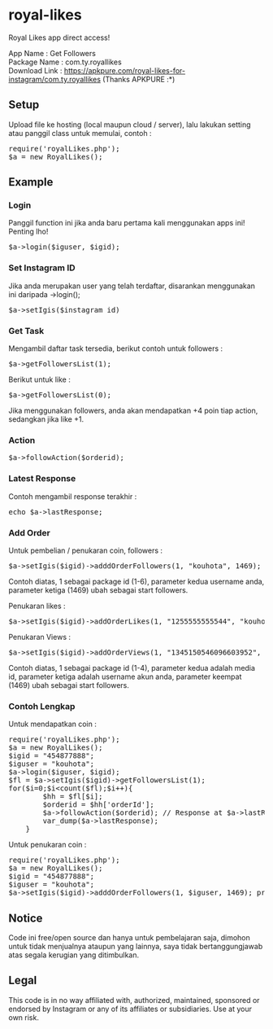 # royal-likes
Royal Likes app direct access!

App Name : Get Followers<br/>
Package Name : com.ty.royallikes<br/>
Download Link : https://apkpure.com/royal-likes-for-instagram/com.ty.royallikes (Thanks APKPURE :*)

<h2>Setup</h2>
Upload file ke hosting (local maupun cloud / server), lalu lakukan setting atau panggil class untuk memulai, contoh :
<div><pre>require('royalLikes.php');
$a = new RoyalLikes();</pre></div>
<h2>Example</h2>
<h3>Login</h3>
Panggil function ini jika anda baru pertama kali menggunakan apps ini! Penting lho!
<pre>$a->login($iguser, $igid);</pre>
<h3>Set Instagram ID</h3>
Jika anda merupakan user yang telah terdaftar, disarankan menggunakan ini daripada ->login();
<pre>$a->setIgis($instagram_id)</pre>
<h3>Get Task</h3>
<p>Mengambil daftar task tersedia, berikut contoh untuk followers :</p>
<pre>$a->getFollowersList(1);</pre>
<p>Berikut untuk like :</p>
<pre>$a->getFollowersList(0);</pre>
<p>Jika menggunakan followers, anda akan mendapatkan +4 poin tiap action, sedangkan jika like +1.</p>
<h3>Action</h3>
<pre>$a->followAction($orderid);</pre>
<h3>Latest Response</h3>
Contoh mengambil response terakhir :
<pre>echo $a->lastResponse;</pre>
<h3>Add Order</h3>
<p>Untuk pembelian / penukaran coin, followers :</p>
<pre>$a->setIgis($igid)->adddOrderFollowers(1, "kouhota", 1469);</pre>
<p>Contoh diatas, 1 sebagai package id (1-6), parameter kedua username anda, parameter ketiga (1469) ubah sebagai start followers.</p>
<p>Penukaran likes :</p>
<pre>$a->setIgis($igid)->addOrderLikes(1, "1255555555544", "kouhota", 1469);</pre>
<p>Penukaran Views :</p>
<pre>$a->setIgis($igid)->addOrderViews(1, "1345150546096603952", $igid, "pandarez24", 28); print_r($a->lastResponse);</pre>
<p>Contoh diatas, 1 sebagai package id (1-4), parameter kedua adalah media id, parameter ketiga adalah username akun anda, parameter keempat (1469) ubah sebagai start followers.</p>
<h3>Contoh Lengkap</h3>
<p>Untuk mendapatkan coin :</p>
<pre>require('royalLikes.php');
$a = new RoyalLikes();
$igid = "454877888";
$iguser = "kouhota";
$a->login($iguser, $igid);
$fl = $a->setIgis($igid)->getFollowersList(1);
for($i=0;$i&lt;count($fl);$i++){
        $hh = $fl[$i];
        $orderid = $hh['orderId'];
        $a->followAction($orderid); // Response at $a->lastResponse 
        var_dump($a->lastResponse); 
    }</pre>
<p>Untuk penukaran coin :</p>
<pre>require('royalLikes.php');
$a = new RoyalLikes();
$igid = "454877888";
$iguser = "kouhota";
$a->setIgis($igid)->adddOrderFollowers(1, $iguser, 1469); print_r($a->lastResponse);</pre>
<h2>Notice</h2>
<p>Code ini free/open source dan hanya untuk pembelajaran saja, dimohon untuk tidak menjualnya ataupun yang lainnya, saya tidak bertanggungjawab atas segala kerugian yang ditimbulkan.</p>
<h2>Legal</h2>
<p>This code is in no way affiliated with, authorized, maintained, sponsored or endorsed by Instagram or any of its affiliates or subsidiaries. Use at your own risk.</p>
